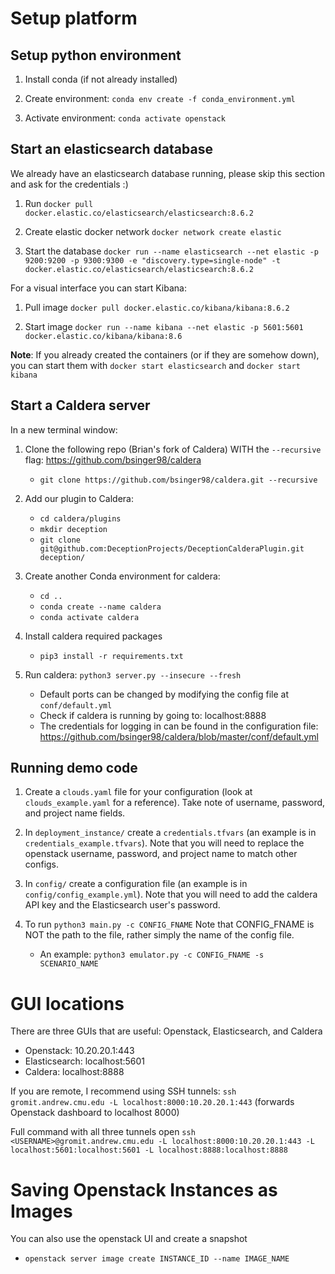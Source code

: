 # Setup platform

## Setup python environment

1. Install conda (if not already installed)

2. Create environment: `conda env create -f conda_environment.yml`

3. Activate environment: `conda activate openstack`

## Start an elasticsearch database

We already have an elasticsearch database running, please skip this section
and ask for the credentials :)

1. Run `docker pull docker.elastic.co/elasticsearch/elasticsearch:8.6.2`

2. Create elastic docker network `docker network create elastic`

3. Start the database `docker run --name elasticsearch --net elastic -p 9200:9200 -p 9300:9300 -e "discovery.type=single-node" -t docker.elastic.co/elasticsearch/elasticsearch:8.6.2`

For a visual interface you can start Kibana:

1. Pull image `docker pull docker.elastic.co/kibana/kibana:8.6.2`

2. Start image `docker run --name kibana --net elastic -p 5601:5601 docker.elastic.co/kibana/kibana:8.6`

**Note**: If you already created the containers (or if they are somehow down), you can start them with `docker start elasticsearch` and `docker start kibana`

## Start a Caldera server

In a new terminal window:

1. Clone the following repo (Brian's fork of Caldera) WITH the `--recursive` flag: https://github.com/bsinger98/caldera
    - `git clone https://github.com/bsinger98/caldera.git --recursive`

2. Add our plugin to Caldera:
    - `cd caldera/plugins`
    - `mkdir deception`
    - `git clone git@github.com:DeceptionProjects/DeceptionCalderaPlugin.git deception/`

3. Create another Conda environment for caldera:
    - `cd ..`
    - `conda create --name caldera`
    - `conda activate caldera`

4. Install caldera required packages
    - `pip3 install -r requirements.txt`

5. Run caldera: `python3 server.py --insecure --fresh`
    - Default ports can be changed by modifying the config file at `conf/default.yml`
    - Check if caldera is running by going to: localhost:8888
    - The credentials for logging in can be found in the configuration file: https://github.com/bsinger98/caldera/blob/master/conf/default.yml

## Running demo code

1. Create a `clouds.yaml` file for your configuration (look at `clouds_example.yaml` for a reference). Take note of username, password, and project name fields.

2. In `deployment_instance/` create a `credentials.tfvars` (an example is in `credentials_example.tfvars`). Note that you will need to replace the openstack username, password, and project name to match other configs.

3. In `config/` create a configuration file (an example is in `config/config_example.yml`). Note that you will need to add the caldera API key and the Elasticsearch user's password.

4. To run `python3 main.py -c CONFIG_FNAME` Note that CONFIG_FNAME is NOT the path to the file, rather simply the name of the config file.
    - An example: `python3 emulator.py -c CONFIG_FNAME -s SCENARIO_NAME`

# GUI locations

There are three GUIs that are useful: Openstack, Elasticsearch, and Caldera

- Openstack: 10.20.20.1:443
- Elasticsearch: localhost:5601
- Caldera: localhost:8888

If you are remote, I recommend using SSH tunnels: `ssh gromit.andrew.cmu.edu -L localhost:8000:10.20.20.1:443` (forwards Openstack dashboard to localhost 8000)

Full command with all three tunnels open `ssh <USERNAME>@gromit.andrew.cmu.edu -L localhost:8000:10.20.20.1:443 -L localhost:5601:localhost:5601 -L localhost:8888:localhost:8888`

# Saving Openstack Instances as Images

You can also use the openstack UI and create a snapshot

- `openstack server image create INSTANCE_ID --name IMAGE_NAME`
